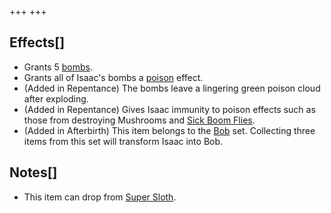 +++
+++

Effects[]
---------


* Grants 5 [bombs](/wiki/Bomb "Bomb").
* Grants all of Isaac's bombs a [poison](/wiki/Poison "Poison") effect.
* (Added in Repentance) The bombs leave a lingering green poison cloud after exploding.
* (Added in Repentance) Gives Isaac immunity to poison effects such as those from destroying Mushrooms and [Sick Boom Flies](/wiki/Boom_Fly#Sick_Boom_Fly "Boom Fly").
* (Added in Afterbirth) This item belongs to the [Bob](/wiki/Bob "Bob") set. Collecting three items from this set will transform Isaac into Bob.


Notes[]
-------


* This item can drop from [Super Sloth](/wiki/Super_Sloth "Super Sloth").


